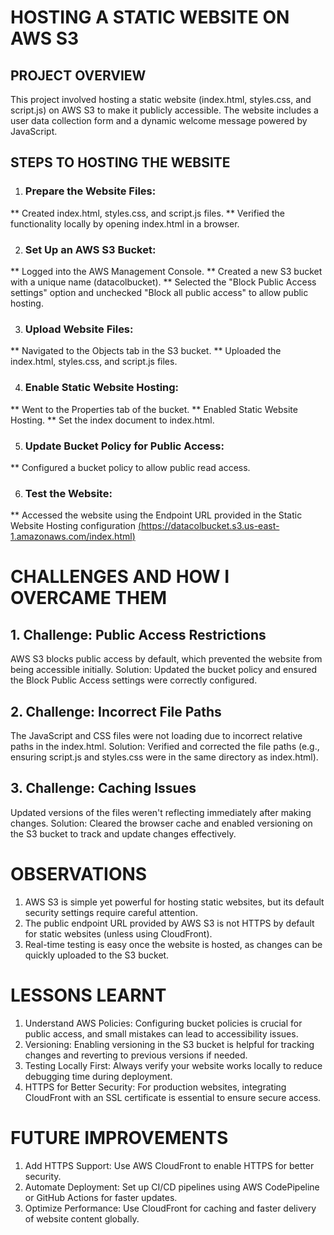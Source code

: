 # HOSTING A STATIC WEBSITE ON AWS S3

## PROJECT OVERVIEW
This project involved hosting a static website (index.html, styles.css, and script.js) on AWS S3 to make it publicly accessible. The website includes a user data collection form and a dynamic welcome message powered by JavaScript.

## STEPS TO HOSTING THE WEBSITE
1. ### Prepare the Website Files:
** Created index.html, styles.css, and script.js files.
** Verified the functionality locally by opening index.html in a browser.
   
2. ### Set Up an AWS S3 Bucket:
** Logged into the AWS Management Console.
** Created a new S3 bucket with a unique name (datacolbucket).
** Selected the "Block Public Access settings" option and unchecked "Block all public access" to allow public hosting.
   
3. ### Upload Website Files:
** Navigated to the Objects tab in the S3 bucket.
** Uploaded the index.html, styles.css, and script.js files.
   
4. ### Enable Static Website Hosting:
** Went to the Properties tab of the bucket.
** Enabled Static Website Hosting.
** Set the index document to index.html.
   
5. ### Update Bucket Policy for Public Access:
** Configured a bucket policy to allow public read access.
   
6. ### Test the Website:
** Accessed the website using the Endpoint URL provided in the Static Website Hosting configuration [(https://datacolbucket.s3.us-east-1.amazonaws.com/index.html)](https://datacolbucket.s3.us-east-1.amazonaws.com/index.html)

# CHALLENGES AND HOW I OVERCAME THEM  

## 1. Challenge: Public Access Restrictions
AWS S3 blocks public access by default, which prevented the website from being accessible initially.
Solution: Updated the bucket policy and ensured the Block Public Access settings were correctly configured.

## 2. Challenge: Incorrect File Paths
The JavaScript and CSS files were not loading due to incorrect relative paths in the index.html.
Solution: Verified and corrected the file paths (e.g., ensuring script.js and styles.css were in the same directory as index.html).

## 3. Challenge: Caching Issues
Updated versions of the files weren't reflecting immediately after making changes.
Solution: Cleared the browser cache and enabled versioning on the S3 bucket to track and update changes effectively.

# OBSERVATIONS
1. AWS S3 is simple yet powerful for hosting static websites, but its default security settings require careful attention.
2. The public endpoint URL provided by AWS S3 is not HTTPS by default for static websites (unless using CloudFront).
3. Real-time testing is easy once the website is hosted, as changes can be quickly uploaded to the S3 bucket.

# LESSONS LEARNT
1. Understand AWS Policies: Configuring bucket policies is crucial for public access, and small mistakes can lead to accessibility issues.
2. Versioning: Enabling versioning in the S3 bucket is helpful for tracking changes and reverting to previous versions if needed.
3. Testing Locally First: Always verify your website works locally to reduce debugging time during deployment.
4. HTTPS for Better Security: For production websites, integrating CloudFront with an SSL certificate is essential to ensure secure access.

# FUTURE IMPROVEMENTS
1. Add HTTPS Support: Use AWS CloudFront to enable HTTPS for better security.
2. Automate Deployment: Set up CI/CD pipelines using AWS CodePipeline or GitHub Actions for faster updates.
3. Optimize Performance: Use CloudFront for caching and faster delivery of website content globally.

















